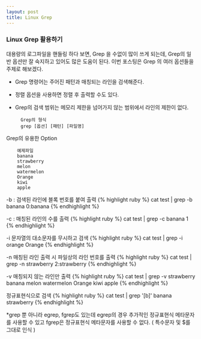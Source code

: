```yaml
---
layout: post
title: Linux Grep
---
```

### Linux Grep 활용하기

대용량의 로그파일을 핸들링 하다 보면, Grep 을 수없이 많이 쓰게 되는데, Grep의 일반 옵션만 잘 숙지하고 있어도
많은 도움이 된다. 이번 포스팅은 Grep 의 여러 옵션들을 주제로 해보겠다.


* Grep 명령어는 주어진 패턴과 매칭되는 라인을 검색해준다.
* 정렬 옵션을 사용하면 정렬 후 출력할 수도 있다.
* Grep의 검색 범위는 메모리 제한을 넘어가지 않는 범위에서 라인의 제한이 없다.

        Grep의 형식
        grep [옵션] [패턴] [파일명]

Grep의 유용한 Option

        예제파일
        banana
        strawberry
        melon
        watermelon
        Orange
        kiwi
        apple

-b : 검색된 라인에 블록 번호를 붙여 출력
{% highlight ruby %}
cat test | grep -b banana
0:banana
{% endhighlight %}

-c : 매칭된 라인의 수를 출력
{% highlight ruby %}
cat test | grep -c banana
1
{% endhighlight %}

-i 문자열의 대소문자를 무시하고 검색
{% highlight ruby %}
cat test | grep -i orange
Orange
{% endhighlight %}

-n 매칭된 라인 출력 시 파일상의 라인 번호를 출력
{% highlight ruby %}
cat test | grep -n strawberry
2:strawberry
{% endhighlight %}

-v 매칭되지 않는 라인만 출력
{% highlight ruby %}
cat test | grep -v strawberry
banana
melon
watermelon
Orange
kiwi
apple
{% endhighlight %}

정규표현식으로 검색
{% highlight ruby %}
cat test | grep '[b]'
banana
strawberry
{% endhighlight %}

*grep 뿐 아니라 egrep, fgrep도 있는데
egrep의 경우 추가적인 정규표현식 메타문자를 사용할 수 있고 fgrep은 정규표현식 메타문자를 사용할 수 없다. ( 특수문자 및 $를 그대로 인식 )

